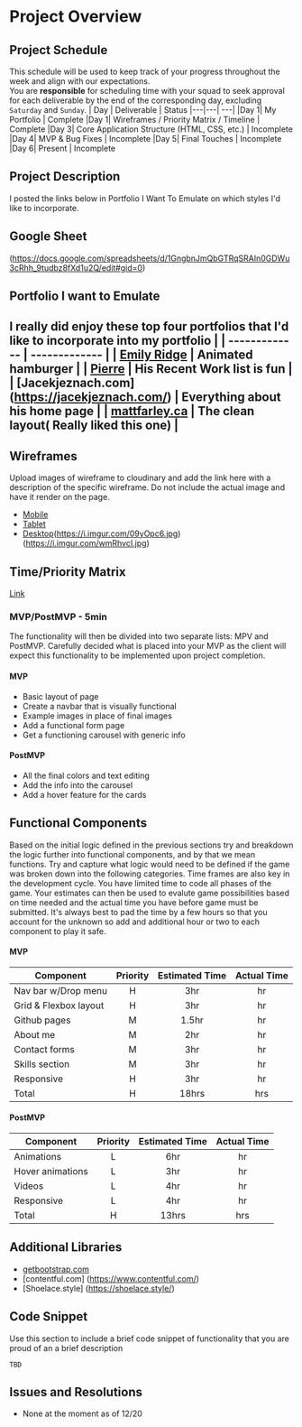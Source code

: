 # Project Overview

## Project Schedule

This schedule will be used to keep track of your progress throughout the week and align with our expectations.  
You are **responsible** for scheduling time with your squad to seek approval for each deliverable by the end of the corresponding day, excluding `Saturday` and `Sunday`.
|  Day | Deliverable | Status
|---|---| ---|
|Day 1| My Portfolio | Complete
|Day 1| Wireframes / Priority Matrix / Timeline | Complete
|Day 3| Core Application Structure (HTML, CSS, etc.) | Incomplete
|Day 4| MVP & Bug Fixes | Incomplete
|Day 5| Final Touches | Incomplete
|Day 6| Present | Incomplete

## Project Description

I posted the links below in Portfolio I Want To Emulate on which styles I'd like to incorporate.

## Google Sheet

(https://docs.google.com/spreadsheets/d/1GngbnJmQbGTRqSRAIn0GDWu3cRhh_9tudbz8fXd1u2Q/edit#gid=0)

## Portfolio I want to Emulate

I really did enjoy these top four portfolios that I'd like to incorporate into my portfolio | 
| ------------- | ------------- |
| [Emily Ridge](https://ianlunn.co.uk/) |  Animated hamburger |
| [Pierre](https://pierre.io/) | His Recent Work list is fun |
| [Jacekjeznach.com] (https://jacekjeznach.com/) | Everything about his home page |
| [mattfarley.ca](http://mattfarley.ca/) | The clean layout( Really liked this one) |
---
## Wireframes
Upload images of wireframe to cloudinary and add the link here with a description of the specific wireframe. Do not include the actual image and have it render on the page.  
- [Mobile](https://i.imgur.com/ogTq2tE.jpg)
- [Tablet](https://i.imgur.com/9bv9bV2.jpg)
- [Desktop](https://i.imgur.com/O9JQJOh.jpg)(https://i.imgur.com/09yOpc6.jpg)(https://i.imgur.com/wmRhvcI.jpg)

## Time/Priority Matrix 
[Link](https://i.imgur.com/wJ5AOGk.jpg)

### MVP/PostMVP - 5min
The functionality will then be divided into two separate lists: MPV and PostMVP.  Carefully decided what is placed into your MVP as the client will expect this functionality to be implemented upon project completion.  
#### MVP 
- Basic layout of page
- Create a navbar that is visually functional
- Example images in place of final images 
- Add a functional form page 
- Get a functioning carousel with generic info
#### PostMVP 
- All the final colors and text editing
- Add the info into the carousel
- Add a hover feature for the cards
## Functional Components
Based on the initial logic defined in the previous sections try and breakdown the logic further into functional components, and by that we mean functions.  Try and capture what logic would need to be defined if the game was broken down into the following categories.
Time frames are also key in the development cycle.  You have limited time to code all phases of the game.  Your estimates can then be used to evalute game possibilities based on time needed and the actual time you have before game must be submitted. It's always best to pad the time by a few hours so that you account for the unknown so add and additional hour or two to each component to play it safe.
#### MVP
| Component | Priority | Estimated Time | Actual Time |
| --- | :---: |  :---: | :---: | 
| Nav bar w/Drop menu | H | 3hr | hr |
| Grid & Flexbox layout | H | 3hr | hr |
| Github pages | M | 1.5hr | hr |  
| About me | M | 2hr|  hr | 
| Contact forms| M | 3hr | hr|
| Skills section | M | 3hr|  hr | 
| Responsive | H | 3hr | hr | hr |
| Total | H | 18hrs| hrs |
#### PostMVP
| Component | Priority | Estimated Time | Actual Time |
| --- | :---: |  :---: | :---: | 
| Animations | L | 6hr | hr | hr |
| Hover animations | L | 3hr | hr |
| Videos | L | 4hr | hr |
| Responsive | L | 4hr | hr | hr |
| Total | H | 13hrs| hrs |
## Additional Libraries
- [getbootstrap.com](https://getbootstrap.com/docs/4.5/getting-started/introduction/)  
- [contentful.com] (https://www.contentful.com/)
- [Shoelace.style] (https://shoelace.style/)
## Code Snippet
Use this section to include a brief code snippet of functionality that you are proud of an a brief description  
```
TBD
```
## Issues and Resolutions
 - None at the moment as of 12/20